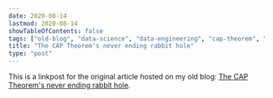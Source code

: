```yaml
---
date: 2020-08-14
lastmod: 2020-08-14
showTableOfContents: false
tags: ["old-blog", "data-science", "data-engineering", "cap-theorem", "distributed-systems"]
title: "The CAP Theorem's never ending rabbit hole"
type: "post"
---
```


This is a linkpost for the original article hosted on my old blog: [The CAP Theorem's never ending rabbit hole](https://lovkush-a.github.io/data%20science/data%20engineering/2020/08/14/captheorem.html). 